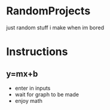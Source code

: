 # RandomProjects
just random stuff i make when im bored

# Instructions

## y=mx+b
- enter in inputs
- wait for graph to be made
- enjoy math
